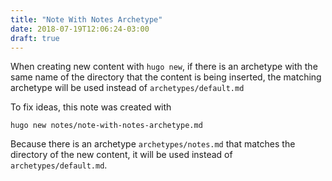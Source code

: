 ```yaml
---
title: "Note With Notes Archetype"
date: 2018-07-19T12:06:24-03:00
draft: true
---
```


When creating new content with `hugo new`, if there is an archetype with the same name of the directory that the content is being inserted, the matching archetype will be used instead of `archetypes/default.md`

To fix ideas, this note was created with

```
hugo new notes/note-with-notes-archetype.md
```

Because there is an archetype `archetypes/notes.md` that matches the directory of the new content, it will be used instead of `archetypes/default.md`.
